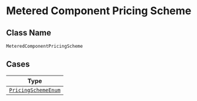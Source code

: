
# Metered Component Pricing Scheme

## Class Name

`MeteredComponentPricingScheme`

## Cases

| Type |
|  --- |
| [`PricingSchemeEnum`](../../../doc/models/pricing-scheme-enum.md) |

